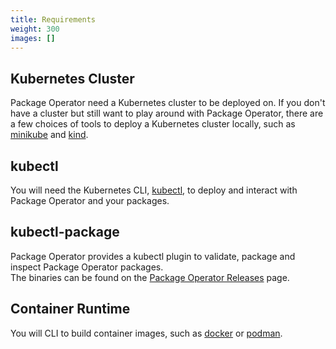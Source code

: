 ```yaml
---
title: Requirements
weight: 300
images: []
---
```


## Kubernetes Cluster

Package Operator need a Kubernetes cluster to be deployed on. If you don't have a cluster
but still want to play around with Package Operator, there are a few choices of tools to
deploy a Kubernetes cluster locally, such as [minikube](https://kubernetes.io/docs/tasks/tools/#kubectl)
and [kind](https://kind.sigs.k8s.io/docs/user/quick-start/).

## kubectl

You will need the Kubernetes CLI, [kubectl](https://kubernetes.io/docs/tasks/tools/#kubectl),
to deploy and interact with Package Operator and your packages.

## kubectl-package

Package Operator provides a kubectl plugin to validate, package and inspect Package Operator packages.  
The binaries can be found on the [Package Operator Releases](https://github.com/package-operator/package-operator/releases) page.

## Container Runtime

You will CLI to build container images, such as [docker](https://docs.docker.com/get-docker/) or
[podman](https://podman.io/getting-started/installation).
